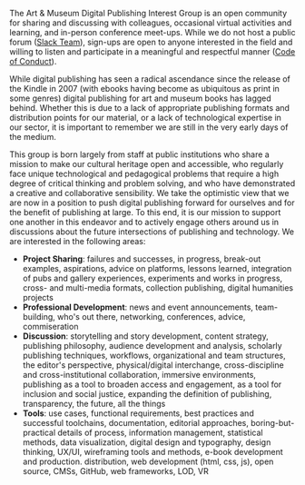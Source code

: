 The Art & Museum Digital Publishing Interest Group is an open community for sharing and discussing with colleagues, occasional virtual activities and learning, and in-person conference meet-ups. While we do not host a public forum ([Slack Team](slack.html)), sign-ups are open to anyone interested in the field and willing to listen and participate in a meaningful and respectful manner ([Code of Conduct](code-of-conduct.html)).

While digital publishing has seen a radical ascendance since the release of the Kindle in 2007 (with ebooks having become as ubiquitous as print in some genres) digital publishing for art and museum books has lagged behind. Whether this is due to a lack of appropriate publishing formats and distribution points for our material, or a lack of technological expertise in our sector, it is important to remember we are still in the very early days of the medium.

This group is born largely from staff at public institutions who share a mission to make our cultural heritage open and accessible, who regularly face unique technological and pedagogical problems that require a high degree of critical thinking and problem solving, and who have demonstrated a creative and collaborative sensibility. We take the optimistic view that we are now in a position to push digital publishing forward for ourselves and for the benefit of publishing at large. To this end, it is our mission to support one another in this endeavor and to actively engage others around us in discussions about the future intersections of publishing and technology. We are interested in the following areas:

- **Project Sharing**: failures and successes, in progress, break-out examples, aspirations, advice on platforms, lessons learned, integration of pubs and gallery experiences, experiments and works in progress, cross- and multi-media formats, collection publishing, digital humanities projects
- **Professional Development**: news and event announcements, team-building, who's out there, networking, conferences, advice, commiseration
- **Discussion**: storytelling and story development, content strategy, publishing philosophy, audience development and analysis, scholarly publishing techniques, workflows, organizational and team structures, the editor's perspective, physical/digital interchange, cross-discipline and cross-institutional collaboration, immersive environments, publishing as a tool to broaden access and engagement, as a tool for inclusion and social justice, expanding the definition of publishing, transparency, the future, all the things
- **Tools**: use cases, functional requirements, best practices and successful toolchains, documentation, editorial approaches, boring-but-practical details of process, information management, statistical methods, data visualization, digital design and typography, design thinking, UX/UI, wireframing tools and methods, e-book development and production. distribution, web development (html, css, js), open source, CMSs, GitHub, web frameworks, LOD, VR
